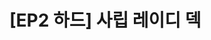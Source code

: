 # [EP2 하드] 사립 레이디 덱

<meta http-equiv="refresh" content="0; url=http://ec2-3-39-192-44.ap-northeast-2.compute.amazonaws.com/ko/deck/?card=1000310,2000490,2000490,2000490,2000830,2000830,2000840,2005170,2000800,2000800,2000800,2000270,2000270,2000270,2000540,2005130,3000500,3006230,3000880,3006270,3001180,3006310,3000450,3000450,3000450,3000510,3000510,3000510,3001140,3001140,3001140&title=[EP2%20HARD]%20Royle%20Lady%20Deck&summary=by%20Unreality" />